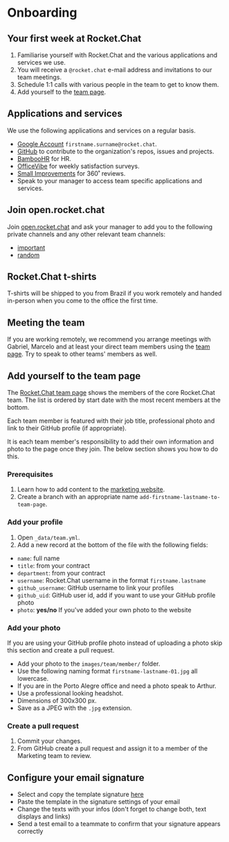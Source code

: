 # Onboarding

## Your first week at Rocket.Chat

1. Familiarise yourself with Rocket.Chat and the various applications and services we use.
2. You will receive a `@rocket.chat` e-mail address and invitations to our team meetings.
3. Schedule 1:1 calls with various people in the team to get to know them.
4. Add yourself to the [team page](https://rocket.chat/team).

## Applications and services

We use the following applications and services on a regular basis.

- [Google Account](http://mail.google.com) `firstname.surname@rocket.chat`.
- [GitHub](https://github.com) to contribute to the organization's repos, issues and projects.
- [BambooHR](https://www.bamboohr.com) for HR.
- [OfficeVibe](https://app.officevibe.com/n/rocket.chat) for weekly satisfaction surveys.
- [Small Improvements](https://rocketchat.small-improvements.com/app/home) for 360˚ reviews.
- Speak to your manager to access team specific applications and services.

## Join open.rocket.chat

Join [open.rocket.chat](https://open.rocket.chat) and ask your manager to add you to the following private channels and any other relevant team channels:

- [important](https://open.rocket.chat/group/important)
- [random](https://open.rocket.chat/group/random)

## Rocket.Chat t-shirts

T-shirts will be shipped to you from Brazil if you work remotely and handed in-person when you come to the office the first time.

## Meeting the team

If you are working remotely, we recommend you arrange meetings with Gabriel, Marcelo and at least your direct team members using the [team page](https://rocket.chat/team). Try to speak to other teams' members as well.

## Add yourself to the team page

The [Rocket.Chat team page](https://rocket.chat/team) shows the members of the core Rocket.Chat team. The list is ordered by start date with the most recent members at the bottom.

Each team member is featured with their job title, professional photo and link to their GitHub profile (if appropriate).

It is each team member's responsibility to add their own information and photo to the page once they join. The below section shows you how to do this.

### Prerequisites

1. Learn how to add content to the [marketing website](../marketing/).
2. Create a branch with an appropriate name `add-firstname-lastname-to-team-page`.

### Add your profile

1. Open `_data/team.yml`.
2. Add a new record at the bottom of the file with the following fields:
- `name`: full name
- `title`: from your contract
- `department`: from your contract
- `username`: Rocket.Chat username in the format `firstname.lastname`
- `github_username`: GitHub username to link your profiles
- `github_uid`: GitHub user id, add if you want to use your GitHub profile photo
- `photo`: **yes/no** If you've added your own photo to the website

### Add your photo

If you are using your GitHub profile photo instead of uploading a photo skip this section and create a pull request.

- Add your photo to the `images/team/member/` folder.
- Use the following naming format `firstname-lastname-01.jpg` all lowercase.
- If you are in the Porto Alegre office and need a photo speak to Arthur.
- Use a professional looking headshot.
- Dimensions of 300x300 px.
- Save as a JPEG with the `.jpg` extension.

### Create a pull request

1. Commit your changes.
2. From GitHub create a pull request and assign it to a member of the Marketing team to review.

## Configure your email signature

- Select and copy the template signature <a href="email-signature.html" target="_blank">here</a>
- Paste the template in the signature settings of your email
- Change the texts with your infos (don't forget to change both, text displays and links)
- Send a test email to a teammate to confirm that your signature appears correctly
